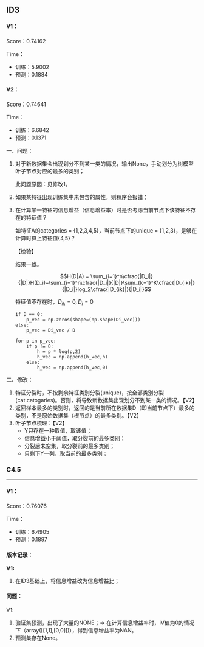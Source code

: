 ## ID3

#### V1：

Score：0.74162    

Time：

- 训练：5.9002
- 预测：0.1884

#### V2：

Score：0.74641    

Time：

- 训练：6.6842
- 预测：0.1371



一、问题：

1. 对于新数据集会出现划分不到某一类的情况，输出None，手动划分为树模型叶子节点对应的最多的类别；

   此问题原因：见修改1。

2. 如果某特征出现训练集中未包含的属性，则程序会报错；

3. 在计算某一特征的信息增益（信息增益率）时是否考虑当前节点下该特征不存在的特征值？

   如特征A的categories = {1,2,3,4,5}，当前节点下的unique = {1,2,3}，是够在计算时算上特征值{4,5}？

   【检验】

   结果一致。

   $$H(D|A) = \sum_{i=1}^n\cfrac{|D_i|}{|D|}H(D_i)=\sum_{i=1}^n\cfrac{|D_i|}{|D|}\sum_{k=1}^K\cfrac{|D_{ik}|}{|D_i|}log_2\cfrac{|D_{ik}|}{|D_i|}$$    

   特征值不存在时，$D_{ik}=0,D_i=0$

   ```
   if D == 0:
       p_vec = np.zeros(shape=(np.shape(Di_vec)))
   else:
       p_vec = Di_vec / D
   ```


   ```
   for p in p_vec:
       if p != 0:
           h = p * log(p,2)
           h_vec = np.append(h_vec,h)
       else:
           h_vec = np.append(h_vec,0)
   ```

二、修改：

1. 特征分裂时，不按剩余特征类别分裂(unique)，按全部类别分裂(cat.catogaries)。否则，将导致新数据集出现划分不到某一类的情况。【V2】
2. 返回样本最多的类别时，返回的是当前所在数据集D（即当前节点下）最多的类别，不是原始数据集（根节点）的最多类别。【V2】
3. 叶子节点梳理：【V2】
   * Y只存在一种取值，取该值；
   * 信息增益小于阈值，取分裂前的最多类别；
   * 分裂后未空集，取分裂前的最多类别；
   * 只剩下Y一列，取当前的最多类别；



### C4.5    

----------------

#### V1：

Score：0.76076 

Time：

- 训练：6.4905
- 预测：0.1897



#### 版本记录：

**V1:**

1. 在ID3基础上，将信息增益改为信息增益比；



#### 问题：

V1:    

1.  验证集预测，出现了大量的NONE；=> 在计算信息增益率时，IV值为0的情况下（array([[1,1],[0,0]])），得到信息增益率为NAN。
2.  预测集存在None。